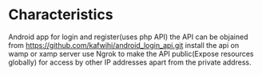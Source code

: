 # Characteristics
Android app for login and register(uses php API)
the API can be objained from https://github.com/kafwihi/android_login_api.git
install the api on wamp or xamp server
use Ngrok to make the API public(Expose resources globally) for access by other IP addresses apart from the private address.
